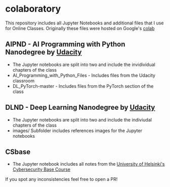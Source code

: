 # colaboratory
This repository includes all Jupyter Notebooks and additional files that I use for Online Classes.
Originally these files were hosted on Google's [colab](https://colab.research.google.com)

## AIPND - AI Programming with Python Nanodegree by [Udacity](https://eu.udacity.com/course/ai-programming-python-nanodegree--nd089)
- The Jupyter notebooks are split into two and include the invidividual chapters of the class
- AI_Programming_with_Python_Files - Includes files from the Udacity classroom
- DL_PyTorch-master - Includes files from the PyTorch section of the class

## DLND - Deep Learning Nanodegree by [Udacity](https://eu.udacity.com/course/deep-learning-nanodegree--nd101)
- The Jupyter notebooks are split into two and include the indiviudal chapters of the class
- images/ Subfolder includes references images for the Jupyter notebooks

## CSbase
- The Jupyter notebook includes all notes from the [University of Helsinki's Cybersecurity Base Course](https://cybersecuritybase.mooc.fi/)

If you spot any inconsistencies feel free to open a PR!
